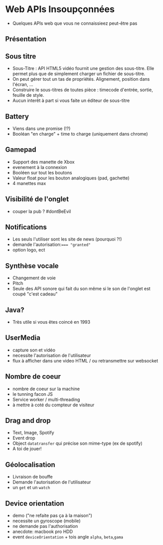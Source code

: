# Web APIs Insoupçonnées

- Quelques APIs web que vous ne connaissieez peut-être pas

## Présentation

## Sous titre

- Sous-Titre : API HTML5 vidéo fournit une gestion des sous-titre. Elle permet plus que de simplement charger un fichier de sous-titre. 
- On peut gérer tout un tas de propriétés. Alignement, position dans l'écran, ...
- Construire le sous-titres de toutes pièce : timecode d'entrée, sortie, feuille de style. 
- Aucun interêt à part si vous faite un éditeur de sous-titre

## Battery

- Viens dans une promise (!?)
- Booléan "en charge" + time to charge (uniquement dans chrome)

## Gamepad

- Support des manette de Xbox
- evenement à la connexion
- Booléen sur tout les boutons
- Valeur float pour les bouton analogiques (pad, gachette)
- 4 manettes max

## Visibilité de l'onglet

- couper la pub ? #dontBeEvil

## Notifications

- Les seuls l'utiliser sont les site de news (pourquoi ?!)
- demande l'autorisation:`=== "granted"`
- option logo, ect

## Synthèse vocale

- Changement de voie
- Pitch
- Seule des API sonore qui fait du son même si le son de l'onglet est coupé "c'est cadeau"

##  Java?

- Très utile si vous êtes coincé en 1993

## UserMedia

- capture son et vidéo
- necessite l'autorisation de l'utilisateur
- flux à afficher dans une video HTML / ou retransmettre sur websocket

##  Nombre de coeur

- nombre de coeur sur la machine
- le tunning facon JS
- Service worker / multi-threading
- à mettre à coté du compteur de visiteur 

## Drag and drop

- Text, Image, Spotify
- Event drop
- Object `datatransfer` qui précise son mime-type (ex de spotify)
- A toi de jouer!

##  Géolocalisation

- Livraison de bouffe
- Demande l'autorisation de l'utilisateur
- un `get` et un `watch`

## Device orientation

- demo ("ne refaite pas ça à la maison")
- necessite un gyroscope (mobile)
- ne demande pas l'authorisation
- anecdote: macbook pro HDD 
- event `deviceOrientation` + tois angle `alpha`, `beta`,`gama`